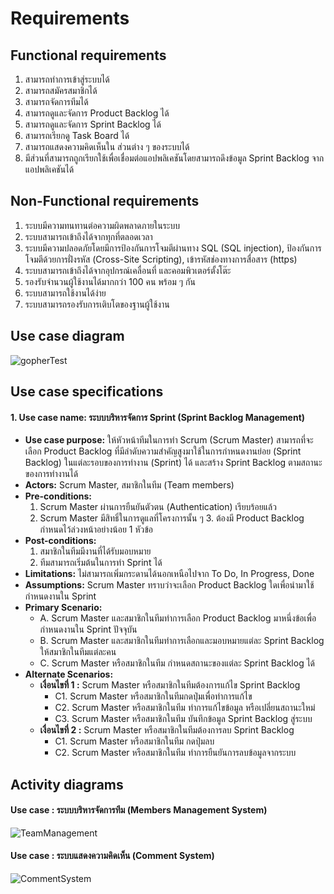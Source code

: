 Requirements
================

## Functional requirements

1. สามารถทำการเข้าสู่ระบบได้
2. สามารถสมัครสมาชิกได้
3. สามารถจัดการทีมได้
4. สามารถดูและจัดการ Product Backlog ได้
5. สามารถดูและจัดการ Sprint Backlog ได้
6. สามารถเรียกดู Task Board ได้
7. สามารถแสดงความคิดเห็นใน ส่วนต่าง ๆ ของระบบได้
8. มีส่วนที่สามารถถูกเรียกใช้เพื่อเชื่อมต่อแอปพลิเคชันโดยสามารถดึงข้อมูล Sprint Backlog จากแอปพลิเคชันได้

## Non-Functional requirements

1. ระบบมีความทนทานต่อความผิดพลาดภายในระบบ
2. ระบบสามารถเข้าถึงได้จากทุกที่ตลอดเวลา
3. ระบบมีความปลอดภัยโดยมีการป้องกันการโจมตีผ่านทาง SQL (SQL injection), ป้องกันการโจมตีด้วยการฝั่งรหัส (Cross-Site Scripting), เข้ารหัสช่องทางการสื่อสาร (https)
4. ระบบสามารถเข้าถึงได้จากอุปกรณ์เคลื่อนที่ และคอมพิวเตอร์ตั้งโต๊ะ
5. รองรับจำนวนผู้ใช้งานได้มากกว่า 100 คน พร้อม ๆ กัน
6. ระบบสามารถใช้งานได้ง่าย
7.  ระบบสามารถรองรับการเติบโตของฐานผู้ใช้งาน


## Use case diagram

![gopherTest](http://i.imgur.com/Qy7slOH.png)

## Use case specifications

#### **1. Use case name:** ระบบบริหารจัดการ Sprint (Sprint Backlog Management)
 + **Use case purpose:** ให้หัวหน้าทีมในการทำ Scrum (Scrum Master) สามารถที่จะเลือก Product Backlog ที่มีลำดับความสำคัญสูงมาใช้ในการกำหนดงานย่อย (Sprint Backlog) ในแต่ละรอบของการทำงาน (Sprint) ได้ และสร้าง Sprint Backlog ตามสถานะของการทำงานได้
 + **Actors:** Scrum Master, สมาชิกในทีม (Team members)
 + **Pre-conditions:** 
   1. Scrum Master ผ่านการยืนยันตัวตน (Authentication) เรียบร้อยแล้ว
   2. Scrum Master มีสิทธิ์ในการดูแลที่โครงการนั้น ๆ
      3. ต้องมี Product Backlog กำหนดไว้ล่วงหน้าอย่างน้อย 1 หัวข้อ
 + **Post-conditions:**
   1. สมาชิกในทีมมีงานที่ได้รับมอบหมาย
   2. ทีมสามารถเริ่มต้นในการทำ Sprint ได้
 + **Limitations:** ไม่สามารถเพิ่มกระดานได้นอกเหนือไปจาก To Do, In Progress, Done
 + **Assumptions:** Scrum Master ทราบว่าจะเลือก Product Backlog ใดเพื่อนำมาใช้กำหนดงานใน Sprint
 + **Primary Scenario:**
   - A. Scrum Master และสมาชิกในทีมทำการเลือก Product Backlog มาหนึ่งข้อเพื่อกำหนดงานใน Sprint ปัจจุบัน
   - B. Scrum Master และสมาชิกในทีมทำการเลือกและมอบหมายแต่ละ Sprint Backlog ให้สมาชิกในทีมแต่ละคน
   - C. Scrum Master หรือสมาชิกในทีม กำหนดสถานะของแต่ละ Sprint Backlog ได้
 + **Alternate Scenarios:**
   + **เงื่อนไขที่ 1 :** Scrum Master หรือสมาชิกในทีมต้องการแก้ไข Sprint Backlog
     - C1. Scrum Master หรือสมาชิกในทีมกดปุ่มเพื่อทำการแก้ไข
     - C2. Scrum Master หรือสมาชิกในทีม ทำการแก้ไขข้อมูล หรือเปลี่ยนสถานะใหม่
     - C3. Scrum Master หรือสมาชิกในทีม บันทึกข้อมูล Sprint Backlog สู่ระบบ
   + **เงื่อนไขที่ 2 :** Scrum Master หรือสมาชิกในทีมต้องการลบ Sprint Backlog
     - C1. Scrum Master หรือสมาชิกในทีม กดปุ่มลบ
     - C2. Scrum Master หรือสมาชิกในทีม ทำการยืนยันการลบข้อมูลจากระบบ

## Activity diagrams

#### Use case : ระบบบริหารจัดการทีม (Members Management System)
![TeamManagement](http://i.imgur.com/OWaxyu0.png)

#### Use case : ระบบแสดงความคิดเห็น (Comment System)
![CommentSystem](http://i.imgur.com/PutkimV.png)
